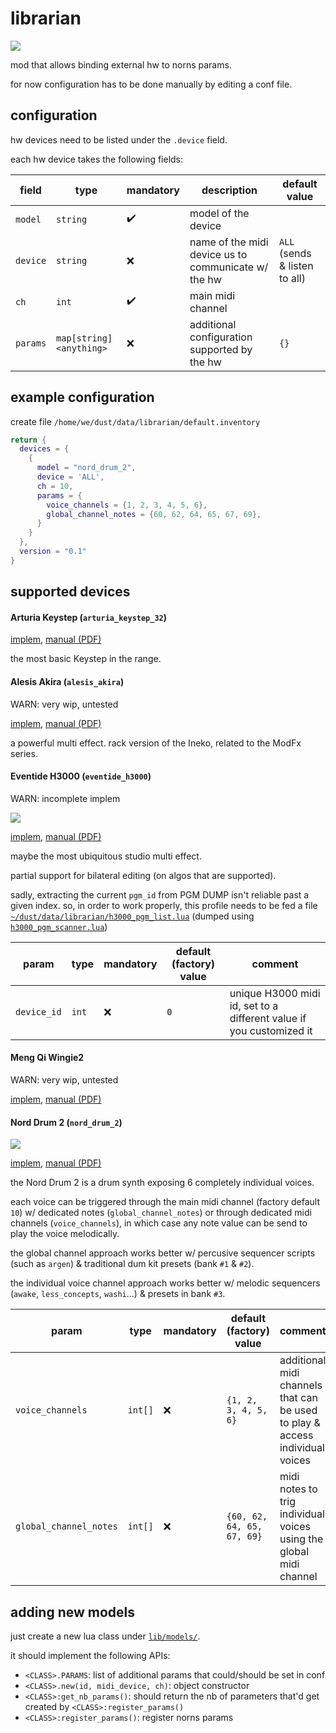 # librarian

![](./rsc/img/librarian_5x.png)

mod that allows binding external hw to norns params.

for now configuration has to be done manually by editing a conf file.


## configuration

hw devices need to be listed under the `.device` field.

each hw device takes the following fields:

| field    | type                    | mandatory          | description                                         | default value                 |
|----------|-------------------------|--------------------|-----------------------------------------------------|-------------------------------|
| `model`  | `string`                | :heavy_check_mark: | model of the device                                 |                               |
| `device` | `string`                | :x:                | name of the midi device us to communicate w/ the hw | `ALL` (sends & listen to all) |
| `ch`     | `int`                   | :heavy_check_mark: | main midi channel                                   |                               |
| `params` | `map[string]<anything>` | :x:                | additional configuration supported by the hw        | `{}`                          |


## example configuration

create file `/home/we/dust/data/librarian/default.inventory`

```lua
return {
  devices = {
    {
      model = "nord_drum_2",
      device = 'ALL',
      ch = 10,
      params = {
        voice_channels = {1, 2, 3, 4, 5, 6},
        global_channel_notes = {60, 62, 64, 65, 67, 69},
      }
    }
  },
  version = "0.1"
}
```


## supported devices

#### Arturia Keystep (`arturia_keystep_32`)

[implem](./lib/models/arturia_keystep_32.lua), [manual (PDF)](http://downloads.arturia.com/products/keystep/manual/KeyStep_Manual_1_0_0_EN.pdf)

the most basic Keystep in the range.


#### Alesis Akira (`alesis_akira`)

WARN: very wip, untested

[implem](./lib/models/alesis_akira.lua), [manual (PDF)](https://archive.org/details/manualzz-id-1311965)

a powerful multi effect. rack version of the Ineko, related to the ModFx series.


#### Eventide H3000 (`eventide_h3000`)

WARN: incomplete implem

![](./rsc/img/device/h3000_5x.png)

[implem](./lib/models/eventide_h3000.lua), [manual (PDF)](https://cdn.eventideaudio.com/uploads/2021/09/H3000-Service.pdf)

maybe the most ubiquitous studio multi effect.

partial support for bilateral editing (on algos that are supported).

sadly, extracting the current `pgm_id` from PGM DUMP isn't reliable past a given index. so, in order to work properly, this profile needs to be fed a file [`~/dust/data/librarian/h3000_pgm_list.lua`](./data/h3000_pgm_list.lua) (dumped using [`h3000_pgm_scanner.lua`](https://github.com/p3r7/h3000/blob/main/h3000_pgm_scanner.lua))


| param       | type  | mandatory | default (factory) value | comment                                                             |
|-------------|-------|-----------|-------------------------|---------------------------------------------------------------------|
| `device_id` | `int` | :x:       | `0`                     | unique H3000 midi id, set to a different value if you customized it |


#### Meng Qi Wingie2

WARN: very wip, untested

[implem](./lib/models/meng_qi_wingie2.lua), [manual (PDF)](https://static1.squarespace.com/static/56122b94e4b01402b90cce28/t/64e5efea36c20464d084b93e/1692790765339/Wingie2+Manual+v3.1+-+EN.pdf)


#### Nord Drum 2 (`nord_drum_2`)

![](./rsc/img/device/nord_drum_2_5x.png)

[implem](./lib/models/nord_drum_2.lua), [manual (PDF)](https://www.nordkeyboards.com/sites/default/files/files/downloads/manuals/nord-drum-2/Nord%20Drum%202%20English%20User%20Manual%20v3.0x%20Edition%20F.pdf)

the Nord Drum 2 is a drum synth exposing 6 completely individual voices.

each voice can be triggered through the main midi channel (factory default `10`) w/ dedicated notes (`global_channel_notes`) or through dedicated midi channels (`voice_channels`), in which case any note value can be send to play the voice melodically.

the global channel approach works better w/ percusive sequencer scripts (such as `argen`) & traditional dum kit presets (bank `#1` & `#2`).

the individual voice channel approach works better w/ melodic sequencers (`awake`, `less_concepts`, `washi`...) & presets in bank `#3`.


| param                  | type    | mandatory | default (factory) value    | comment                                                                      |
|------------------------|---------|-----------|----------------------------|------------------------------------------------------------------------------|
| `voice_channels`       | `int[]` | :x:       | `{1, 2, 3, 4, 5, 6}`       | additional midi channels that can be used to play & access individual voices |
| `global_channel_notes` | `int[]` | :x:       | `{60, 62, 64, 65, 67, 69}` | midi notes to trig individual voices using the global midi channel           |


## adding new models

just create a new lua class under [`lib/models/`](./lib/models/).

it should implement the following APIs:
- `<CLASS>.PARAMS`: list of additional params that could/should be set in conf
- `<CLASS>.new(id, midi_device, ch)`: object constructor
- `<CLASS>:get_nb_params()`: should return the nb of parameters that'd get created by `<CLASS>:register_params()`
- `<CLASS>:register_params()`: register norns params
